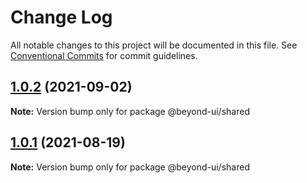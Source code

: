 # Change Log

All notable changes to this project will be documented in this file.
See [Conventional Commits](https://conventionalcommits.org) for commit guidelines.

## [1.0.2](https://github.com/renli-tech/Beyond/compare/@beyond-ui/shared@1.0.2...@beyond-ui/shared@1.0.2) (2021-09-02)

**Note:** Version bump only for package @beyond-ui/shared

## [1.0.1](https://github.com/renli-tech/Beyond/compare/@beyond-ui/shared@1.0.0...@beyond-ui/shared@1.0.1) (2021-08-19)

**Note:** Version bump only for package @beyond-ui/shared
